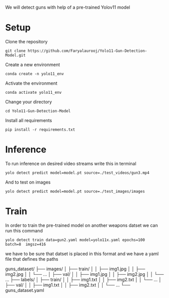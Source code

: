 We will detect guns with help of a pre-trained Yolov11 model

# Setup
Clone the repository
```
git clone https://github.com/Faryalaurooj/Yolo11-Gun-Detection-Model.git
```

Create a new environment
```
conda create -n yolo11_env
```

Activate the environment
```
conda activate yolo11_env
```

Change your directory
```
cd Yolo11-Gun-Detection-Model
```

Install all requirements
```
pip install -r requirements.txt
```

# Inference 
To run inference on desired video streams write this in terminal

```
yolo detect predict model=model.pt source=./test_videos/gun3.mp4
```

And to test on images

```
yolo detect predict model=model.pt source=./test_images/images
```
# Train
In order to train the pre-trained model on another weapons datset we can run this command

```
yolo detect train data=gun2.yaml model=yolo11x.yaml epochs=100  batch=8  imgsz=416
```

we have to be sure that datset is placed in this format and we have a yaml file that defines the paths


guns_dataset/
├── images/
│   ├── train/
│   │   ├── img1.jpg
│   │   ├── img2.jpg
│   │   └── ...
│   ├── val/
│   │   ├── img1.jpg
│   │   ├── img2.jpg
│   │   └── ...
├── labels/
│   ├── train/
│   │   ├── img1.txt
│   │   ├── img2.txt
│   │   └── ...
│   ├── val/
│   │   ├── img1.txt
│   │   ├── img2.txt
│   │   └── ...
└── guns_dataset.yaml

